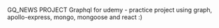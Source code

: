 GQ_NEWS PROJECT
Graphql for udemy - practice project using graph, apollo-express, mongo, mongoose and react :)